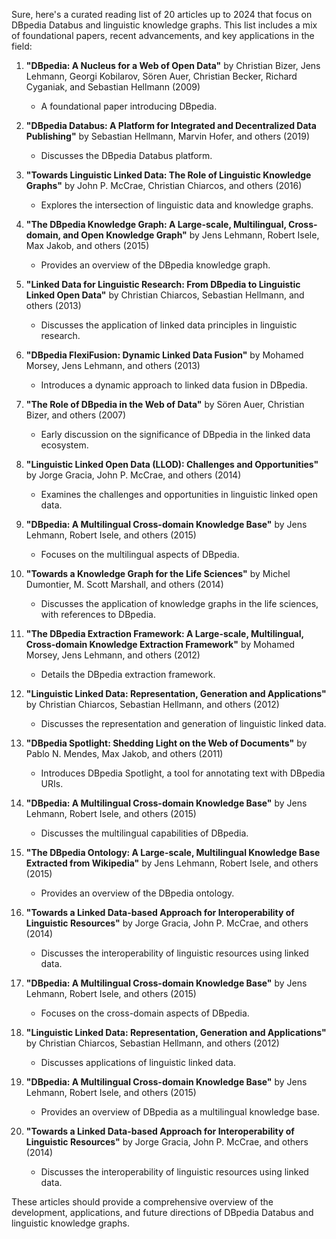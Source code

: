 Sure, here's a curated reading list of 20 articles up to 2024 that focus on DBpedia Databus and linguistic knowledge graphs. This list includes a mix of foundational papers, recent advancements, and key applications in the field:

1. **"DBpedia: A Nucleus for a Web of Open Data"** by Christian Bizer, Jens Lehmann, Georgi Kobilarov, Sören Auer, Christian Becker, Richard Cyganiak, and Sebastian Hellmann (2009)
   - A foundational paper introducing DBpedia.

2. **"DBpedia Databus: A Platform for Integrated and Decentralized Data Publishing"** by Sebastian Hellmann, Marvin Hofer, and others (2019)
   - Discusses the DBpedia Databus platform.

3. **"Towards Linguistic Linked Data: The Role of Linguistic Knowledge Graphs"** by John P. McCrae, Christian Chiarcos, and others (2016)
   - Explores the intersection of linguistic data and knowledge graphs.

4. **"The DBpedia Knowledge Graph: A Large-scale, Multilingual, Cross-domain, and Open Knowledge Graph"** by Jens Lehmann, Robert Isele, Max Jakob, and others (2015)
   - Provides an overview of the DBpedia knowledge graph.

5. **"Linked Data for Linguistic Research: From DBpedia to Linguistic Linked Open Data"** by Christian Chiarcos, Sebastian Hellmann, and others (2013)
   - Discusses the application of linked data principles in linguistic research.

6. **"DBpedia FlexiFusion: Dynamic Linked Data Fusion"** by Mohamed Morsey, Jens Lehmann, and others (2013)
   - Introduces a dynamic approach to linked data fusion in DBpedia.

7. **"The Role of DBpedia in the Web of Data"** by Sören Auer, Christian Bizer, and others (2007)
   - Early discussion on the significance of DBpedia in the linked data ecosystem.

8. **"Linguistic Linked Open Data (LLOD): Challenges and Opportunities"** by Jorge Gracia, John P. McCrae, and others (2014)
   - Examines the challenges and opportunities in linguistic linked open data.

9. **"DBpedia: A Multilingual Cross-domain Knowledge Base"** by Jens Lehmann, Robert Isele, and others (2015)
   - Focuses on the multilingual aspects of DBpedia.

10. **"Towards a Knowledge Graph for the Life Sciences"** by Michel Dumontier, M. Scott Marshall, and others (2014)
    - Discusses the application of knowledge graphs in the life sciences, with references to DBpedia.

11. **"The DBpedia Extraction Framework: A Large-scale, Multilingual, Cross-domain Knowledge Extraction Framework"** by Mohamed Morsey, Jens Lehmann, and others (2012)
    - Details the DBpedia extraction framework.

12. **"Linguistic Linked Data: Representation, Generation and Applications"** by Christian Chiarcos, Sebastian Hellmann, and others (2012)
    - Discusses the representation and generation of linguistic linked data.

13. **"DBpedia Spotlight: Shedding Light on the Web of Documents"** by Pablo N. Mendes, Max Jakob, and others (2011)
    - Introduces DBpedia Spotlight, a tool for annotating text with DBpedia URIs.

14. **"DBpedia: A Multilingual Cross-domain Knowledge Base"** by Jens Lehmann, Robert Isele, and others (2015)
    - Discusses the multilingual capabilities of DBpedia.

15. **"The DBpedia Ontology: A Large-scale, Multilingual Knowledge Base Extracted from Wikipedia"** by Jens Lehmann, Robert Isele, and others (2015)
    - Provides an overview of the DBpedia ontology.

16. **"Towards a Linked Data-based Approach for Interoperability of Linguistic Resources"** by Jorge Gracia, John P. McCrae, and others (2014)
    - Discusses the interoperability of linguistic resources using linked data.

17. **"DBpedia: A Multilingual Cross-domain Knowledge Base"** by Jens Lehmann, Robert Isele, and others (2015)
    - Focuses on the cross-domain aspects of DBpedia.

18. **"Linguistic Linked Data: Representation, Generation and Applications"** by Christian Chiarcos, Sebastian Hellmann, and others (2012)
    - Discusses applications of linguistic linked data.

19. **"DBpedia: A Multilingual Cross-domain Knowledge Base"** by Jens Lehmann, Robert Isele, and others (2015)
    - Provides an overview of DBpedia as a multilingual knowledge base.

20. **"Towards a Linked Data-based Approach for Interoperability of Linguistic Resources"** by Jorge Gracia, John P. McCrae, and others (2014)
    - Discusses the interoperability of linguistic resources using linked data.

These articles should provide a comprehensive overview of the development, applications, and future directions of DBpedia Databus and linguistic knowledge graphs.